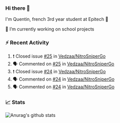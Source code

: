 ### Hi there 👋

I'm Quentin, french 3rd year student at Epitech :raised_hands: 

🔭 I’m currently working on school projects

### :zap: Recent Activity

<!--START_SECTION:activity-->
1. ❗️ Closed issue [#25](https://github.com//Vedzaa/NitroSniperGo/issues/25) in [Vedzaa/NitroSniperGo](https://github.com//Vedzaa/NitroSniperGo)
2. 🗣 Commented on [#25](https://github.com//Vedzaa/NitroSniperGo/issues/25) in [Vedzaa/NitroSniperGo](https://github.com//Vedzaa/NitroSniperGo)
3. ❗️ Closed issue [#24](https://github.com//Vedzaa/NitroSniperGo/issues/24) in [Vedzaa/NitroSniperGo](https://github.com//Vedzaa/NitroSniperGo)
4. 🗣 Commented on [#24](https://github.com//Vedzaa/NitroSniperGo/issues/24) in [Vedzaa/NitroSniperGo](https://github.com//Vedzaa/NitroSniperGo)
5. 🗣 Commented on [#24](https://github.com//Vedzaa/NitroSniperGo/issues/24) in [Vedzaa/NitroSniperGo](https://github.com//Vedzaa/NitroSniperGo)
<!--END_SECTION:activity-->


### 📈 Stats

![Anurag's github stats](https://github-readme-stats.vercel.app/api?username=vedzaa&show_icons=false&theme=dark)

